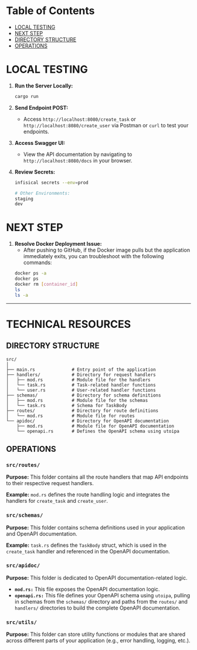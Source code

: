 # Table of Contents

- [LOCAL TESTING](#local-testing)
- [NEXT STEP](#next-step)
- [DIRECTORY STRUCTURE](#directory-structure)
- [OPERATIONS](#operations)

# LOCAL TESTING

1) **Run the Server Locally:**
    ```bash
    cargo run
    ```

2) **Send Endpoint POST:**
   - Access `http://localhost:8080/create_task` or `http://localhost:8080/create_user` via Postman or `curl` to test your endpoints.

3) **Access Swagger UI:**
   - View the API documentation by navigating to `http://localhost:8080/docs` in your browser.

4) **Review Secrets:**
    ```bash
    infisical secrets --env=prod

    # Other Environments:
    staging
    dev
    ```

# NEXT STEP

1) **Resolve Docker Deployment Issue:**
   - After pushing to GitHub, if the Docker image pulls but the application immediately exits, you can troubleshoot with the following commands:
    ```bash
    docker ps -a
    docker ps
    docker rm [container_id]
    ls
    ls -a
    ```

---

# TECHNICAL RESOURCES

## DIRECTORY STRUCTURE

```
src/
│
├── main.rs              # Entry point of the application
├── handlers/            # Directory for request handlers
│   ├── mod.rs           # Module file for the handlers
│   └── task.rs          # Task-related handler functions
│   └── user.rs          # User-related handler functions
├── schemas/             # Directory for schema definitions
│   ├── mod.rs           # Module file for the schemas
│   └── task.rs          # Schema for TaskBody
├── routes/              # Directory for route definitions
│   └── mod.rs           # Module file for routes
└── apidoc/              # Directory for OpenAPI documentation
    ├── mod.rs           # Module file for OpenAPI documentation
    └── openapi.rs       # Defines the OpenAPI schema using utoipa
```

## OPERATIONS

### `src/routes/`

**Purpose:** This folder contains all the route handlers that map API endpoints to their respective request handlers.

**Example:** `mod.rs` defines the route handling logic and integrates the handlers for `create_task` and `create_user`.

### `src/schemas/`

**Purpose:** This folder contains schema definitions used in your application and OpenAPI documentation.

**Example:** `task.rs` defines the `TaskBody` struct, which is used in the `create_task` handler and referenced in the OpenAPI documentation.

### `src/apidoc/`

**Purpose:** This folder is dedicated to OpenAPI documentation-related logic.

- **`mod.rs:`** This file exposes the OpenAPI documentation logic.
- **`openapi.rs:`** This file defines your OpenAPI schema using `utoipa`, pulling in schemas from the `schemas/` directory and paths from the `routes/` and `handlers/` directories to build the complete OpenAPI documentation.

### `src/utils/`

**Purpose:** This folder can store utility functions or modules that are shared across different parts of your application (e.g., error handling, logging, etc.).
